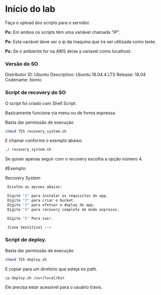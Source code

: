 # Início do lab
Faça o upload dos scripts para o servidor.

**Ps:** Em ambos os scripts têm uma variável chamada “IP”.

**Ps:** Esta variável deve ser o ip da maquina que ira ser utilizada como teste.

**Ps:** Se o ambiente for na AWS deixe a variavel como localhost.

### Versão do SO
Distributor ID: Ubuntu
Description:    Ubuntu 18.04.4 LTS
Release:        18.04
Codename:       bionic

### Script de recovery do SO
O script foi criado com Shell Script.

Basicamente funciona via menu ou de forma expressa.

Basta dar permissão de execução
```bash
chmod 755 recovery_system.sh
```

E chamar conforme o exemplo abaixo:
```bash
./ recovery_system.sh
```
Se quiser apenas seguir com o recovery escolha a opção número 4.

#Exemplo:

 Recovery System

```bash
 Escolha as opcoes abaixo:

 Digite "1" para instalar os requisitos do app.
 Digite "2" para criar o bucket.
 Digite "3" para efetuar o deploy do app.
 Digite "4" para recovery completo de modo expresso.

 Digite "5" Para sair.

 (Case Sensitive) -->
```

### Script de deploy.
Basta dar permissão de execução

```bash
chmod 755 deploy.sh
```

E copiar para um diretório que esteja no path.
```bash
cp deploy.sh /usr/local/bin
```

Ele precisa estar acessível para o usuário travis.
